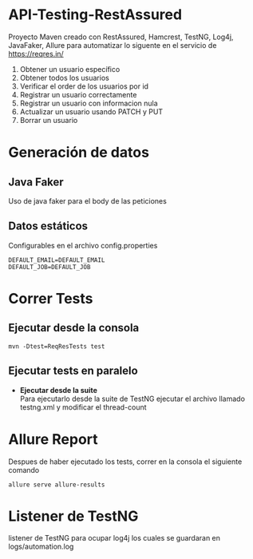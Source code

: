 # API-Testing-RestAssured
Proyecto Maven creado con RestAssured, Hamcrest, TestNG, Log4j, JavaFaker, Allure para automatizar lo siguente en el servicio de https://reqres.in/
1. Obtener un usuario específico
2. Obtener todos los usuarios
3. Verificar el order de los usuarios por id
4. Registrar un usuario correctamente
5. Registrar un usuario con informacion nula
6. Actualizar un usuario usando PATCH y PUT
7. Borrar un usuario

# Generación de datos
## Java Faker
Uso de java faker para el body de las peticiones
## Datos estáticos
Configurables en el archivo config.properties
```
DEFAULT_EMAIL=DEFAULT_EMAIL
DEFAULT_JOB=DEFAULT_JOB
```
# Correr Tests

## Ejecutar desde la consola
```
mvn -Dtest=ReqResTests test
```
## Ejecutar tests en paralelo
- **Ejecutar desde la suite** <br>
Para ejecutarlo desde la suite de TestNG ejecutar el archivo llamado testng.xml y modificar el thread-count<br>

# Allure Report
Despues de haber ejecutado los tests, correr en la consola el siguiente comando
```
allure serve allure-results
```
# Listener de TestNG
listener de TestNG para ocupar log4j los cuales se guardaran en logs/automation.log
